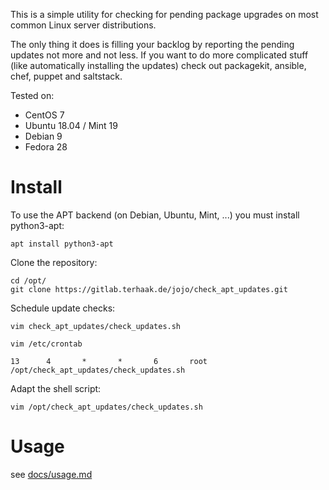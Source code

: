 This is a simple utility for checking for pending package upgrades on most common 
Linux server distributions.

The only thing it does is filling your backlog by reporting the pending updates 
not more and not less. If you want to do more complicated stuff (like automatically 
installing the updates) check out packagekit, ansible, chef, puppet and saltstack.

Tested on:

- CentOS 7
- Ubuntu 18.04 / Mint 19
- Debian 9
- Fedora 28

# Install

To use the APT backend (on Debian, Ubuntu, Mint, ...) you must install python3-apt: 

```
apt install python3-apt
```

Clone the repository:

```
cd /opt/
git clone https://gitlab.terhaak.de/jojo/check_apt_updates.git
```

Schedule update checks:

```
vim check_apt_updates/check_updates.sh
```

```
vim /etc/crontab
```

```
13      4       *       *       6       root            /opt/check_apt_updates/check_updates.sh
```

Adapt the shell script:

```
vim /opt/check_apt_updates/check_updates.sh
```

# Usage

see [docs/usage.md](docs/usage.md)

